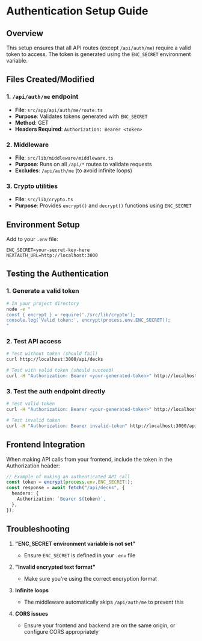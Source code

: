 # Authentication Setup Guide

## Overview

This setup ensures that all API routes (except `/api/auth/me`) require a valid token to access. The token is generated using the `ENC_SECRET` environment variable.

## Files Created/Modified

### 1. `/api/auth/me` endpoint

- **File**: `src/app/api/auth/me/route.ts`
- **Purpose**: Validates tokens generated with `ENC_SECRET`
- **Method**: GET
- **Headers Required**: `Authorization: Bearer <token>`

### 2. Middleware

- **File**: `src/lib/middleware/middleware.ts`
- **Purpose**: Runs on all `/api/*` routes to validate requests
- **Excludes**: `/api/auth/me` (to avoid infinite loops)

### 3. Crypto utilities

- **File**: `src/lib/crypto.ts`
- **Purpose**: Provides `encrypt()` and `decrypt()` functions using `ENC_SECRET`

## Environment Setup

Add to your `.env` file:

```
ENC_SECRET=your-secret-key-here
NEXTAUTH_URL=http://localhost:3000
```

## Testing the Authentication

### 1. Generate a valid token

```bash
# In your project directory
node -e "
const { encrypt } = require('./src/lib/crypto');
console.log('Valid token:', encrypt(process.env.ENC_SECRET));
"
```

### 2. Test API access

```bash
# Test without token (should fail)
curl http://localhost:3000/api/decks

# Test with valid token (should succeed)
curl -H "Authorization: Bearer <your-generated-token>" http://localhost:3000/api/decks
```

### 3. Test the auth endpoint directly

```bash
# Test valid token
curl -H "Authorization: Bearer <your-generated-token>" http://localhost:3000/api/auth/me

# Test invalid token
curl -H "Authorization: Bearer invalid-token" http://localhost:3000/api/auth/me
```

## Frontend Integration

When making API calls from your frontend, include the token in the Authorization header:

```typescript
// Example of making an authenticated API call
const token = encrypt(process.env.ENC_SECRET!);
const response = await fetch("/api/decks", {
  headers: {
    Authorization: `Bearer ${token}`,
  },
});
```

## Troubleshooting

1. **"ENC_SECRET environment variable is not set"**
   - Ensure `ENC_SECRET` is defined in your `.env` file

2. **"Invalid encrypted text format"**
   - Make sure you're using the correct encryption format

3. **Infinite loops**
   - The middleware automatically skips `/api/auth/me` to prevent this

4. **CORS issues**
   - Ensure your frontend and backend are on the same origin, or configure CORS appropriately
